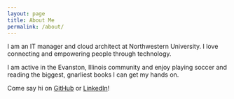 ```yaml
---
layout: page
title: About Me
permalink: /about/
---
```


I am an IT manager and cloud architect at Northwestern University. I love connecting and empowering people through technology.

I am active in the Evanston, Illinois community and enjoy playing soccer and reading the biggest, gnarliest books I can get my hands on.

Come say hi on [GitHub](https://github.com/mrichnu/) or [LinkedIn](https://www.linkedin.com/in/matthew-rich/)!
